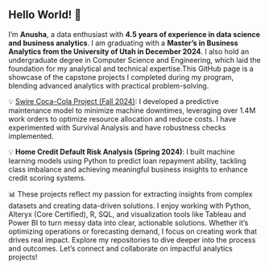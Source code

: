 ##  Hello World! 👋
I’m **Anusha**, a data enthusiast with **4.5 years of experience in data science and business analytics**. I am graduating with a **Master’s in Business Analytics from the University of Utah in December 2024**. I also hold an undergraduate degree in Computer Science and Engineering, which laid the foundation for my analytical and technical expertise.This GitHub page is a showcase of the capstone projects I completed during my program, blending advanced analytics with practical problem-solving.

💡  [Swire Coca-Cola Project (Fall 2024)](https://github.com/Anusha-Vivekanand/Fall2024Capstone/): I developed a predictive maintenance model to minimize machine downtimes, leveraging over 1.4M work orders to optimize resource allocation and reduce costs. I have experimented with Survival Analysis and have robustness checks implemented.

💡 **Home Credit Default Risk Analysis (Spring 2024)**: I built machine learning models using Python to predict loan repayment ability, tackling class imbalance and achieving meaningful business insights to enhance credit scoring systems.

📊 These projects reflect my passion for extracting insights from complex datasets and creating data-driven solutions. I enjoy working with Python, Alteryx (Core Certified), R, SQL, and visualization tools like Tableau and Power BI to turn messy data into clear, actionable solutions. Whether it’s optimizing operations or forecasting demand, I focus on creating work that drives real impact. Explore my repositories to dive deeper into the process and outcomes. Let’s connect and collaborate on impactful analytics projects!
